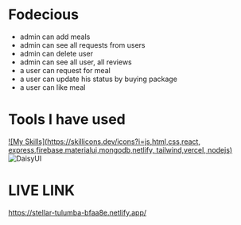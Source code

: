 # Fodecious
* admin can add meals 
* admin can see all requests from users
* admin can delete user
* admin can see all user, all reviews
* a user can request for meal
* a user can update his status by buying package
* a user can like meal


# Tools I have used 

[![My Skills](https://skillicons.dev/icons?i=js,html,css,react, express,firebase,materialui,mongodb,netlify, tailwind,vercel, nodejs)](https://skillicons.dev)
![DaisyUI](https://img.shields.io/badge/daisyui-5A0EF8?style=plastic&logo=daisyui&logoColor=white)

# LIVE LINK
https://stellar-tulumba-bfaa8e.netlify.app/

